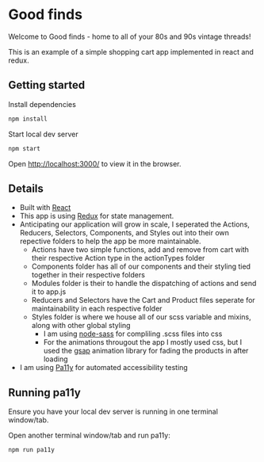 # Good finds

Welcome to Good finds - home to all of your 80s and 90s vintage threads! 

This is an example of a simple shopping cart app implemented in react and redux.

## Getting started

Install dependencies

```sh
npm install
```
Start local dev server

```sh
npm start
```

Open [http://localhost:3000/](http://localhost:3000/) to view it in the browser.

## Details
- Built with [React](https://reactjs.org/)
- This app is using [Redux](https://redux.js.org/introduction/getting-started) for state management.
- Anticipating our application will grow in scale, I seperated the Actions, Reducers, Selectors, Components, and Styles out into their own repective folders to help the app be more maintainable.
    - Actions have two simple functions, add and remove from cart with their respective Action type in the actionTypes folder
    - Components folder has all of our components and their styling tied together in their respective folders
    - Modules folder is their to handle the dispatching of actions and send it to app.js
    - Reducers and Selectors have the Cart and Product files seperate for maintainability in each respective folder
    - Styles folder is where we house all of our scss variable and mixins, along with other global styling
        - I am using [node-sass](https://www.npmjs.com/package/node-sass) for compliling .scss files into css
        - For the animations througout the app I mostly used css, but I used the [gsap](https://greensock.com/) animation library for fading the products in after loading
- I am using [Pa11y](https://www.npmjs.com/package/pa11y) for automated accessibility testing

## Running pa11y

Ensure you have your local dev server is running in one terminal window/tab.

Open another terminal window/tab and run pa11y:

```sh
npm run pa11y
```
